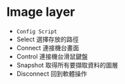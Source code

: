 # Image layer
- `Config Script`
- Select 選擇存放的路徑
- Connect 連接機台畫面
- Control 連接機台滑鼠鍵盤
- Snapshot 取得所有要擷取資料的圖層
- Disconnect 回到軟體操作